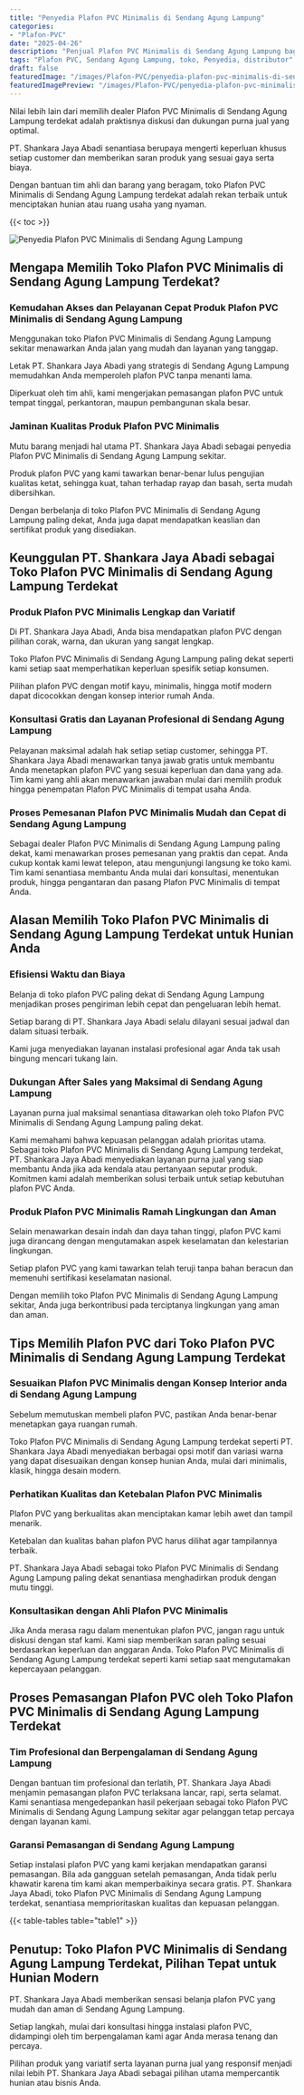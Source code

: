 ```yaml
---
title: "Penyedia Plafon PVC Minimalis di Sendang Agung Lampung"
categories:
- "Plafon-PVC"
date: "2025-04-26"
description: "Penjual Plafon PVC Minimalis di Sendang Agung Lampung bagi tempat tinggal, office, serta ritel. Produk terbaik, variasi motif, pilihan warna elegan, dengan servis instalasi ditangani oleh teknisi ahli serta jaminan resmi!|Servis penjualan Plafon PVC Minimalis di Sendang Agung Lampung bagi kebutuhan tempat tinggal, kantor, atau toko, beserta material berkualitas dan penempatan oleh teknisi profesional dan kepastian resmi.|Pilihan Plafon PVC Minimalis di Sendang Agung Lampung yang terbukti untuk hunian, office, serta gerai, bersama produk berkualitas dan pemasangan dikerjakan oleh tenaga ahli profesional serta kepastian resmi.|Penjualan Plafon PVC Minimalis di Sendang Agung Lampung untuk rumah, kantor, dan gerai, beserta plafon unggulan dan penempatan dikerjakan oleh teknisi ahli, lengkap beserta jaminan resmi.}"
tags: "Plafon PVC, Sendang Agung Lampung, toko, Penyedia, distributor"
draft: false
featuredImage: "/images/Plafon-PVC/penyedia-plafon-pvc-minimalis-di-sendang-agung-lampung.png"
featuredImagePreview: "/images/Plafon-PVC/penyedia-plafon-pvc-minimalis-di-sendang-agung-lampung.png"
---
```


Nilai lebih lain dari memilih dealer Plafon PVC Minimalis di Sendang Agung Lampung terdekat adalah praktisnya diskusi dan dukungan purna jual yang optimal.

PT. Shankara Jaya Abadi senantiasa berupaya mengerti keperluan khusus setiap customer dan memberikan saran produk yang sesuai gaya serta biaya.

Dengan bantuan tim ahli dan barang yang beragam, toko Plafon PVC Minimalis di Sendang Agung Lampung terdekat adalah rekan terbaik untuk menciptakan hunian atau ruang usaha yang nyaman.

{{< toc >}}

![Penyedia Plafon PVC Minimalis di Sendang Agung Lampung](/images/Plafon-PVC/Penyedia-Plafon-PVC-Minimalis-di-Sendang-Agung-Lampung.png)

## Mengapa Memilih Toko Plafon PVC Minimalis di Sendang Agung Lampung Terdekat?

### Kemudahan Akses dan Pelayanan Cepat Produk Plafon PVC Minimalis di Sendang Agung Lampung

Menggunakan toko Plafon PVC Minimalis di Sendang Agung Lampung sekitar menawarkan Anda jalan yang mudah dan layanan yang tanggap.

Letak PT. Shankara Jaya Abadi yang strategis di Sendang Agung Lampung memudahkan Anda memperoleh plafon PVC tanpa menanti lama.

Diperkuat oleh tim ahli, kami mengerjakan pemasangan plafon PVC untuk tempat tinggal, perkantoran, maupun pembangunan skala besar.

### Jaminan Kualitas Produk Plafon PVC Minimalis

Mutu barang menjadi hal utama PT. Shankara Jaya Abadi sebagai penyedia Plafon PVC Minimalis di Sendang Agung Lampung sekitar.

Produk plafon PVC yang kami tawarkan benar-benar lulus pengujian kualitas ketat, sehingga kuat, tahan terhadap rayap dan basah, serta mudah dibersihkan.

Dengan berbelanja di toko Plafon PVC Minimalis di Sendang Agung Lampung paling dekat, Anda juga dapat mendapatkan keaslian dan sertifikat produk yang disediakan.

## Keunggulan PT. Shankara Jaya Abadi sebagai Toko Plafon PVC Minimalis di Sendang Agung Lampung Terdekat

### Produk Plafon PVC Minimalis Lengkap dan Variatif

Di PT. Shankara Jaya Abadi, Anda bisa mendapatkan plafon PVC dengan pilihan corak, warna, dan ukuran yang sangat lengkap.

Toko Plafon PVC Minimalis di Sendang Agung Lampung paling dekat seperti kami setiap saat memperhatikan keperluan spesifik setiap konsumen.

Pilihan plafon PVC dengan motif kayu, minimalis, hingga motif modern dapat dicocokkan dengan konsep interior rumah Anda.

### Konsultasi Gratis dan Layanan Profesional di Sendang Agung Lampung

Pelayanan maksimal adalah hak setiap setiap customer, sehingga PT. Shankara Jaya Abadi menawarkan tanya jawab gratis untuk membantu Anda menetapkan plafon PVC yang sesuai keperluan dan dana yang ada. Tim kami yang ahli akan menawarkan jawaban mulai dari memilih produk hingga penempatan Plafon PVC Minimalis di tempat usaha Anda.

### Proses Pemesanan Plafon PVC Minimalis Mudah dan Cepat di Sendang Agung Lampung

Sebagai dealer Plafon PVC Minimalis di Sendang Agung Lampung paling dekat, kami menawarkan proses pemesanan yang praktis dan cepat. Anda cukup kontak kami lewat telepon, atau mengunjungi langsung ke toko kami. Tim kami senantiasa membantu Anda mulai dari konsultasi, menentukan produk, hingga pengantaran dan pasang Plafon PVC Minimalis di tempat Anda.

## Alasan Memilih Toko Plafon PVC Minimalis di Sendang Agung Lampung Terdekat untuk Hunian Anda

### Efisiensi Waktu dan Biaya

Belanja di toko plafon PVC paling dekat di Sendang Agung Lampung menjadikan proses pengiriman lebih cepat dan pengeluaran lebih hemat.

Setiap barang di PT. Shankara Jaya Abadi selalu dilayani sesuai jadwal dan dalam situasi terbaik.

Kami juga menyediakan layanan instalasi profesional agar Anda tak usah bingung mencari tukang lain.

### Dukungan After Sales yang Maksimal di Sendang Agung Lampung

Layanan purna jual maksimal senantiasa ditawarkan oleh toko Plafon PVC Minimalis di Sendang Agung Lampung paling dekat.

Kami memahami bahwa kepuasan pelanggan adalah prioritas utama. Sebagai toko Plafon PVC Minimalis di Sendang Agung Lampung terdekat, PT. Shankara Jaya Abadi menyediakan layanan purna jual yang siap membantu Anda jika ada kendala atau pertanyaan seputar produk. Komitmen kami adalah memberikan solusi terbaik untuk setiap kebutuhan plafon PVC Anda.

### Produk Plafon PVC Minimalis Ramah Lingkungan dan Aman

Selain menawarkan desain indah dan daya tahan tinggi, plafon PVC kami juga dirancang dengan mengutamakan aspek keselamatan dan kelestarian lingkungan.

Setiap plafon PVC yang kami tawarkan telah teruji tanpa bahan beracun dan memenuhi sertifikasi keselamatan nasional.

Dengan memilih toko Plafon PVC Minimalis di Sendang Agung Lampung sekitar, Anda juga berkontribusi pada terciptanya lingkungan yang aman dan aman.

## Tips Memilih Plafon PVC dari Toko Plafon PVC Minimalis di Sendang Agung Lampung Terdekat

### Sesuaikan Plafon PVC Minimalis dengan Konsep Interior anda di Sendang Agung Lampung

Sebelum memutuskan membeli plafon PVC, pastikan Anda benar-benar menetapkan gaya ruangan rumah.

Toko Plafon PVC Minimalis di Sendang Agung Lampung terdekat seperti PT. Shankara Jaya Abadi menyediakan berbagai opsi motif dan variasi warna yang dapat disesuaikan dengan konsep hunian Anda, mulai dari minimalis, klasik, hingga desain modern.

### Perhatikan Kualitas dan Ketebalan Plafon PVC Minimalis

Plafon PVC yang berkualitas akan menciptakan kamar lebih awet dan tampil menarik.

Ketebalan dan kualitas bahan plafon PVC harus dilihat agar tampilannya terbaik.

PT. Shankara Jaya Abadi sebagai toko Plafon PVC Minimalis di Sendang Agung Lampung paling dekat senantiasa menghadirkan produk dengan mutu tinggi.

### Konsultasikan dengan Ahli Plafon PVC Minimalis

Jika Anda merasa ragu dalam menentukan plafon PVC, jangan ragu untuk diskusi dengan staf kami. Kami siap memberikan saran paling sesuai berdasarkan keperluan dan anggaran Anda. Toko Plafon PVC Minimalis di Sendang Agung Lampung terdekat seperti kami setiap saat mengutamakan kepercayaan pelanggan.

## Proses Pemasangan Plafon PVC oleh Toko Plafon PVC Minimalis di Sendang Agung Lampung Terdekat

### Tim Profesional dan Berpengalaman di Sendang Agung Lampung

Dengan bantuan tim profesional dan terlatih, PT. Shankara Jaya Abadi menjamin pemasangan plafon PVC terlaksana lancar, rapi, serta selamat. Kami senantiasa mengedepankan hasil pekerjaan sebagai toko Plafon PVC Minimalis di Sendang Agung Lampung sekitar agar pelanggan tetap percaya dengan layanan kami.

### Garansi Pemasangan di Sendang Agung Lampung

Setiap instalasi plafon PVC yang kami kerjakan mendapatkan garansi pemasangan. Bila ada gangguan setelah pemasangan, Anda tidak perlu khawatir karena tim kami akan memperbaikinya secara gratis. PT. Shankara Jaya Abadi, toko Plafon PVC Minimalis di Sendang Agung Lampung terdekat, senantiasa memprioritaskan kualitas dan kepuasan pelanggan.

{{< table-tables table="table1" >}}

## Penutup: Toko Plafon PVC Minimalis di Sendang Agung Lampung Terdekat, Pilihan Tepat untuk Hunian Modern

PT. Shankara Jaya Abadi memberikan sensasi belanja plafon PVC yang mudah dan aman di Sendang Agung Lampung.

Setiap langkah, mulai dari konsultasi hingga instalasi plafon PVC, didampingi oleh tim berpengalaman kami agar Anda merasa tenang dan percaya.

Pilihan produk yang variatif serta layanan purna jual yang responsif menjadi nilai lebih PT. Shankara Jaya Abadi sebagai pilihan utama mempercantik hunian atau bisnis Anda.
